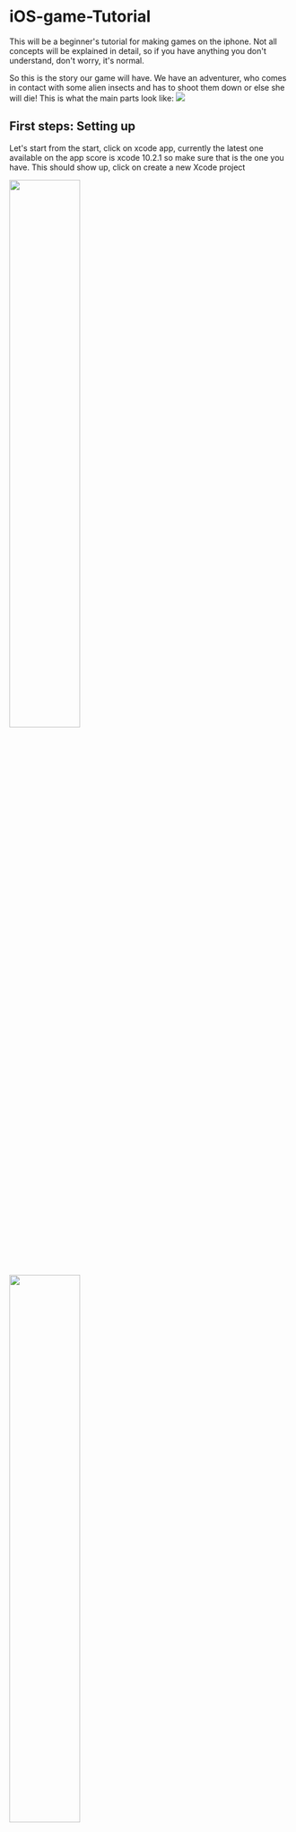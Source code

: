 # iOS-game-Tutorial

This will be a beginner's tutorial for making games on the iphone. Not all concepts will be explained in detail, so if you have anything you don't understand, don't worry, it's normal.

So this is the story our game will have. We have an adventurer, who comes in contact with some alien insects and has to shoot them down or else she will die! This is what the main parts look like: 
<img src="https://github.com/PhaelIshall/iOS-game-Tutorial/blob/master/images/screen1.png">

## First steps: Setting up 
Let's start from the start, click on xcode app, currently the latest one available on the app score is xcode 10.2.1 so make sure that is the one you have. This should show up, click on create a new Xcode project

<p float="center">
 <img src="https://github.com/PhaelIshall/iOS-game-Tutorial/blob/master/images/screen2.png" width="50%" height="50%">
 <img src="https://github.com/PhaelIshall/iOS-game-Tutorial/blob/master/images/screen3.png" width="50%" height="50%">
  <img src="https://github.com/PhaelIshall/iOS-game-Tutorial/blob/master/images/screen4.png" width="50%" height="50%">
  <img src="https://github.com/PhaelIshall/iOS-game-Tutorial/blob/master/images/screen5.png" width="15%" height="15%">
</p>

Select game then fill in the game's name, we will creatively name it "codetechniqdemo", make sure the language is set at swift and don't worry about the other fields.
Before we change anything, run the app on the simulator by pressing the "play" button on top. (image 4) Is what we get, when you click on the screen it generates colorful spinning rectangles that quickly disappear. We won't use most of this because our game is different, so we have to reove some code, and replace it with our own. Let's get started.

As you can see in the first screenshot, we would like to have the app be only on landscape mode. So let's make sure it can't be used in portait mode by unchecking this box: 

 <img src="https://github.com/PhaelIshall/iOS-game-Tutorial/blob/master/images/screen0.png">
 
First things first, let's make sure we download the art and sound for our game and have it ready in the Xcode project. Download the resources from [here](https://github.com/PhaelIshall/iOS-game-Tutorial/tree/master/game_art) (Go [here](https://github.com/PhaelIshall/iOS-game-Tutorial) and click on "download" then open the file "game_art".
Drag and drop the contents of the three folders in the screenshot into your xcode project just so: 
![Screenshot 6](https://github.com/PhaelIshall/iOS-game-Tutorial/blob/master/images/screen6.png)
Make sure to select "copy items if necessary"
![Screenshot 7](https://github.com/PhaelIshall/iOS-game-Tutorial/blob/master/images/screen7.png)

Open the file **Assets.xcassets** Open. Drag the file "Hero.png" into Assets like so: 

<img src="https://github.com/PhaelIshall/iOS-game-Tutorial/blob/master/images/screen11.png">

Now that's done, let's remove the current game in the project. Open the file **GameScene.sks**, select the sprite that says "Hello World" and delete it.
<img src="https://github.com/PhaelIshall/iOS-game-Tutorial/blob/master/images/screen10.png">

## Set background

The folder you downloaded comes with three sets of backgrounds. Choose the ones you like and drag the contents of the folder into the **Assets.xcassets**. This is the backgroudn image I chose:

<img src="https://github.com/PhaelIshall/iOS-game-Tutorial/blob/master/images/Battleground2.png">

Now, lets get started. Open **GameScene.sks** and go to the icon circled below, this is what you click on to add a sprite.

<img src="https://github.com/PhaelIshall/iOS-game-Tutorial/blob/master/images/bar.png">

Write in the search bar "Sprite" and drag **Color Sprite** onto ths screen boudaries. Go to the **Attributes inspector**, then texture and change it to **sky** (or whatever layer should be at the very back of your Scene). Also change **zPosition = -6**. **zPosition** determines which layers go on top of each other, the lower the number, the more in the back the picture is.
<p>
    <img src="https://github.com/PhaelIshall/iOS-game-Tutorial/blob/master/images/texture.png">
    <img src="https://github.com/PhaelIshall/iOS-game-Tutorial/blob/master/images/scene.png">
</p>

Also, you'll notice that the orientation of the Scene is not landscape like we want. Go ahead and select **Scene** node and change the parameters as shown above.
The result looks just like 

<img src="https://github.com/PhaelIshall/iOS-game-Tutorial/blob/master/images/sceneResult.png">

## Next Step: Coding!  
Next, go to gameScene.swift and just delete everything inside the class. This is what should remain: 

```
import SpriteKit
import GameplayKit

class GameScene: SKScene {
    
}
```

### Add the hero

Now, let's get started! Open your **GameViewController.swift** file, this is what you should see: 
<img src="https://github.com/PhaelIshall/iOS-game-Tutorial/blob/master/images/screen9.png">

This is a normal UIViewController (think of it like the code behind what you see on any given screen) with an SKView for a root view. This means that it contains a SpriteKit scene.
Let's start by adding our player to the screen. All our character will start as static characters without animation, we will add this as a bonus later on. 
Go to your **GameScene.swift** file and add the following:
```
let hero = SKSpriteNode(imageNamed: "hero") //Create Sprite for hero 
override func didMove(to view: SKView) {
    backgroundColor = SKColor.white
    hero.position = CGPoint(x: frame.midX, y: frame.midY) //position in the middle of the screen
    hero.setScale(1.25) //Enlarge by 1.25, you can remove this or change the value depending on the size you like
    addChild(hero)  //to make the sprite appear on the screen, add as a child of the screen 
}
```
Now run the app, you should see this
<img src="https://github.com/PhaelIshall/iOS-game-Tutorial/blob/master/images/screen12.png">

### Add the Alien Bugs

Now, we want to add some enormous alien Bugs that our hero has to kill to defend herself. We want them to come from one end of the screen towards our hero. 

First, let's ove the hero to the left side of the screen, so she can only be attacked from one side. To do this, replace this line in **GameScene.swift**
```
hero.position = CGPoint(x: frame.midX, y: frame.midY) //position in the middle of the screen
```
*with* 
```
hero.position = CGPoint(x: frame.minX + hero.size.width, y: frame.midY) //position in the middle of the screen
```
Now, those monsters. It won't be enough to just add them to the screen like we did for the hero, we also need to make them move from one side of the screen to the hero, and that movements in Swift language means adding an action.
Let's create a function that generates these bugs: 
```
func addBug(){
    let bug = SKSpriteNode(imageNamed: "bug") // create a bug sprite 
    let startingY = frame.midY
    bug.position = CGPoint(x: size.width + bug.size.width/2, y:  startingY)
    bug.xScale = abs(bug.xScale) * -1 //To flip the bug vertically because the original images is pointing to the left 
    addChild(bug)
}
```
This should look familiar, since it is exactly what we did for the player. For now, all the monsters will start from the same point. While the x is set to slightly outside of the screen (*size.width + bug.size.width/2*) and y is the middle of the screen. This is still missing the movement. Add this bellow the previous code: 
```
let duration = random(min: CGFloat(2.0), max: CGFloat(4.0))
let moveAction = SKAction.move(to: CGPoint(x: -bug.size.width/2, y:  startingY), duration: TimeInterval(duration))
let finishAction = SKAction.removeFromParent()
bug.run(SKAction.sequence([moveAction, finishAction]))
 ```
So what are we doing here? To create the action, we're setting the duration to 2 seconds and the source position this sprite spawns from. After the action is comeplete, we remove it from the scene. Then, we run the action sequence, move, then disappear, this is so we can remove it from the scene when it is no longer visible. If we don't do this, we could end up having dozens of bugs consuming the memory of your iPhone and you can't even see them. This is what the full code looks like: 
```
func addBug() {
    let bug = SKSpriteNode(imageNamed: "bug")
    let startingY = random(min: -bug.size.height, max: size.height - bug.size.height)
    bug.position = CGPoint(x: size.width + bug.size.width/2, y:  startingY)
    bug.setScale(3)
    addChild(bug)
    let duration =  random(min: CGFloat(2.0), max: CGFloat(4.0))
    let moveAction = SKAction.move(to: CGPoint(x: frame.minX, y: frame.midY), duration: TimeInterval(duration))
    let finishAction = SKAction.removeFromParent()
    bug.run(SKAction.sequence([moveAction, finishAction]))
}
```
This is not enough, we need to call the function so that we can see the bugs on the screen. Since we want to generate several instances of bugs, we will add this action at the end of **didMove(to:)**. It repeats the call to the previous function, then it waits for 1 seconds, then repeats the same sequence.
```
let actionSequence = SKAction.sequence([SKAction.run(addBug),SKAction.wait(forDuration: 1.0)])
run(SKAction.repeatForever(actionSequence))
```
Now, build and run the project. What do you see? 
Well, this looks very underwhelming. This is because we did not randomize the the positions the bugs come from. It makes a big difference! This is the code that implements **random()** functions: 
```
 func random(min: CGFloat, max: CGFloat) -> CGFloat {
        return CGFloat(Float.random(in: Float(min) ..< Float(max)))
 }
    
func addBug() {
    let bug = SKSpriteNode(imageNamed: "bug")
    let startingY = random(min: -size.height/2 - bug.size.height, max: size.height/2 + bug.size.height)
    bug.position = CGPoint(x: size.width + bug.size.width/2, y: startingY)
    bug.setScale(3)
    addChild(bug)
    let duration = random(min: CGFloat(2.0), max: CGFloat(4.0))
    let moveAction = SKAction.move(to: CGPoint(x: frame.minX, y: frame.midY), duration: TimeInterval(duration))
    let finishAction = SKAction.removeFromParent()
    bug.run(SKAction.sequence([moveAction, finishAction]))
}
```
### Shooting the bugs

There are many ways we can implement shooting the bugs. The way I chose to to click on the bug to send an arrow from the hero towards it. 

We need to override a predefined function called **touchesEnded**, see below 
```
override func touchesEnded(_ touches: Set<UITouch>, with event: UIEvent?){
   //Add code here 
}
```
Okay, now we need to add some code to the function above 
First, we need to check if the screen has been touched, and if that is the case, we need to detect the location of the touch
```
override func touchesEnded(_ touches: Set<UITouch>, with event: UIEvent?){
   guard let touch = touches.first else {
       return
   }
   let touchLocation = touch.location(in: self)
}
```

Next, we need to set up the original location of the projectile, you're probably used to this by now: create a sprite and set the location.
```
  let laserBall = SKSpriteNode(imageNamed: "laser")
  laserBall.position = hero.position
```
We need to check if the touch on the screen is valid. For instance, we don't want to our hero shoot behind herself. To do this, we need to calculate the offset of the location to the laserBall.
Ideally, we would like it to be as simple as this:
```
let offset = touchLocation - laserBall.position
if offset.x < 0 { return }
```
However, there is no predefined operation '-' for CGPoint, we resolve this by using our helper file that implements the below function
```
func -(left: CGPoint, right: CGPoint) -> CGPoint {
  return CGPoint(x: left.x - right.x, y: left.y - right.y)
}
```
But let's not forget, we don't only want to show the laserBall, we want to have an action that moves it across the screen towards the target. That means, we need to determine the direction of where to shoot. I hope you remember your highschool math, because this is what we will do
1. Get the vector between the hero and the touch location
2. Normalize the vector to have a unit vector that defines the desired direction
3. Multiply that unit vector by a large number to get a far away point that goes beyond the screen
Luckily we have our helper file to assist us in this endeavor, so we will just call the function that calculates the point for us. Make sure you understand the math behind it though!
The steps described above are implemented under **findlaserBallDestination**, you can see the details in the helper file.
```
override func touchesEnded(_ touches: Set<UITouch>, with event: UIEvent?) {
    guard let touch = touches.first else {
        return
    }
    let touchLocation = touch.location(in: self)
    let laserBall = SKSpriteNode(imageNamed: "laser")
    laserBall.setScale(3)
    laserBall.position = hero.position
    if let destinationPoint = CGPoint.findlaserBallDestination(touchPoint: touchLocation, heroLocation: laserBall.position){
        addChild(laserBall)
        let actionMove = SKAction.move(to: destinationPoint, duration: 2.0)
        let actionMoveDone = SKAction.removeFromParent()
        laserBall.run(SKAction.sequence([actionMove, actionMoveDone]))
    }else{
        return
    }
}
```
### Physics, finally! 
SpriteKit comes with a built in Physics Engine, this means we can detect collision. Why do we want that? When a bug collides with the player, it's game over. When the laser ball collides with the bug, the bug dies. We want to implement that. 

Okay, here we are setting Physics categories. What are those? 
<img src="https://github.com/PhaelIshall/iOS-game-Tutorial/blob/master/images/expl.png">

1. Each scene has a **physics world** behind it that controls certain aspects of the game, like gravity. This physics world is a simulation space for running physics calculations, it can tell us if two objects collide, how an object should be affected by gravity etc.

2,3. Each sprite will have a **physics body** that constitutes the boundaries of where we will start counting collisions. You can see in the photo above, we assign a *ball* physics body to the laser ball and a *rectangle* to the bug. As you can tell, it doesn't have to be very accurate, just needs to get the job done, so an approximation is good enough.

4,5. Like each type of  sprite has a physics body, each type of sprite also has a category. Let's name two categories, **bug** category and **laserBall** category. Now when two physics bodies collide (laser ball hits a bug), we can tell their categories and deal with them accordingly (remove both from screen for instance).
    - First, let's add this stuct to the top of **GameScene.swift**
      This is just the way to define categories in SpriteKit, using 32-bit integer acting as a bitmask. 
    ```
    struct PhysicsCategory {
      static let none      : UInt32 = 0
      static let all       : UInt32 = UInt32.max
      static let bug       : UInt32 = 0b1       // 1 Binary for 1 
      static let laserBall: UInt32 = 0b10      // 10 Binary for 2
    }
    ```

6. Now that we know the basics, this is how we deal with collisions. We have a physics world, we set a **contact delegate** on it that will be notified when two bodies collide, like explained above, we'll get their categories and then make them disppear.

### Coding the physics behind it all

go to **didMove(to:)** function and add the following code:

```
    physicsWorld.gravity =.zero //No gravity in our physics world
    physicsWorld.contactDelegate = self //the game scene is set as the delegate
```

inside **addBug()**, add these lines after creating the bug sprite:

```
bug.physicsBody = SKPhysicsBody(rectangleOf: bug.size) // create physics body, a rectangle like the picture shows
bug.physicsBody?.isDynamic = true // *dynamic* sprite means move actions will control the movement of the bug (declared in touchesEnded(..) and not by the physics engine. If we set this as false, our code won't detect teh collisions, report it and make the sprites disappear anymore
bug.physicsBody?.categoryBitMask = PhysicsCategory.bug // set category
bug.physicsBody?.contactTestBitMask = PhysicsCategory.laserBall // collision with which category should trigger a response (by notifying the contact delegate)
bug.physicsBody?.collisionBitMask = PhysicsCategory.none // which category of object should the bug category have teh physics engine handle contact with, like bouncing off. We don't want the balls bouncing off the bugs so we set it to none.
```

Now the same code is added after setting the laserBall position,
```
laserBall.physicsBody = SKPhysicsBody(circleOfRadius: laserBall.size.width/2)
laserBall.physicsBody?.isDynamic = true
laserBall.physicsBody?.categoryBitMask = PhysicsCategory.laserBall
laserBall.physicsBody?.contactTestBitMask = PhysicsCategory.bug
laserBall.physicsBody?.collisionBitMask = PhysicsCategory.none
laserBall.physicsBody?.usesPreciseCollisionDetection = true //This is important to set for fast moving bodies like laserBalls, because otherwise there is a chance that two fast moving bodies can pass through each other without a collision being detected.
```

We will aslo add this function to the end of **GameScene.swift** before the end of the class. 
```
func laserBallDidCollideWithBug(laserBall: SKSpriteNode, bug: SKSpriteNode) {
  laserBall.removeFromParent()
  bug.removeFromParent()
}
```

Next, we declare our **contact delegate**. You can find it ready in the end of our helper file. To understand delegates better, you should read up about them in the apple docs as they are essential for game and app development in swift. 

The method **didBegin(..)** declared in the extension will be called whenever two physics bodies collide where their **contactTestBitMask** variable is declared as each other. What does the method do? Well, two main things. 
1. It sorts the two colliding bodies into firstBody and secondBody based on the category. Since laserBall category is always less than bug category (1<2 always true), it always sets the firstBody to be the laserBall and the secondBody to be the bug.

2. If the colliding bodies are indeed a bug and a laserBall, call **laserBallDidCollideWithBug(..)**

## Final touches 
### Adding sounds
add this code to the end of **didMove(to:)**

```
let backgroundMusic = SKAudioNode(fileNamed: "background-music-aac.caf")
backgroundMusic.autoplayLooped = true
addChild(backgroundMusic)
```
We also would like there to be some laser sound effects when we shoot a laserBall, let's all this after the guard statement in **touchesEnded(..)** 
```
run(SKAction.playSoundFileNamed("pew-pew-lei.caf", waitForCompletion: false))
```
### Adding score and Game Over conditions
It's time to take a look at our last helper file **GameOverScene.swift**

Now, to use this file, we go to **GameScene.swift** and instead of only running the action sequence 
`bug.run(SKAction.sequence([actionMove, actionMoveDone]))`, we replace this line by some code that creates a new "lose action" that displays the game over scene when a bug goes off-screen:

```
let loseAction = SKAction.run() { [weak self] in
        guard let `self` = self else { return }
        let reveal = SKTransition.flipHorizontal(withDuration: 0.5)
        let gameOverScene = GameOverScene(size: self.size, won: false)
        self.view?.presentScene(gameOverScene, transition: reveal)
    }
bug.run(SKAction.sequence([moveAction, loseAction, finishAction]))
```

We should also add a counter to keep track of the number of bugs that we are destrying, we do this by adding a variable at the top of **GameScene** class `var bugsDestroyed = 0` then incrementing it with every successful collision by adding the below code to **laserBallDidCollideWithBug(laserBall : bug:)**
```
bugsDestroyed += 1
if bugsDestroyed > 30 {
  let reveal = SKTransition.flipHorizontal(withDuration: 0.5)
  let gameOverScene = GameOverScene(size: self.size, won: true)
  view?.presentScene(gameOverScene, transition: reveal)
}
```
## Does it get better? 

Of course it does. Here are some things we can improve and add: 

1. Our hero, laserBall and bugs are not animated and can do better
2. We can show the current score during the game
3. We can save the best score and compare against it with every game
4. Make it more difficult

## Let's animate: 

### Animate hero: 

Well, this is pretty easy but it introduces a new concept called **Atlas**, this represents a group of images, each one is a frame of an animation. Together in gif format, they look like this: 
<p>
    <img src="https://github.com/PhaelIshall/iOS-game-Tutorial/blob/master/images/hero.gif">
    <img src="https://github.com/PhaelIshall/iOS-game-Tutorial/blob/master/images/bug.gif">
    <img src="https://github.com/PhaelIshall/iOS-game-Tutorial/blob/master/images/BallGIF.gif">
</p>

